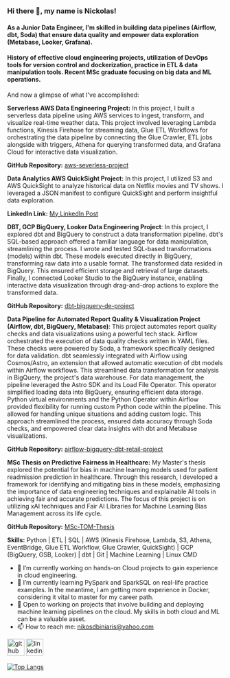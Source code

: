 ### Hi there 👋, my name is Nickolas!
#### As a Junior Data Engineer, I'm skilled in building data pipelines (Airflow, dbt, Soda) that ensure data quality and empower data exploration (Metabase, Looker, Grafana).
#### History of effective cloud engineering projects, utilization of DevOps tools for version control and dockerization, practice in ETL & data manipulation tools. Recent MSc graduate focusing on big data and ML operations.

And now a glimpse of what I've accomplished:

**Serverless AWS Data Engineering Project:** In this project, I built a serverless data pipeline using AWS services to ingest, transform, and visualize real-time weather data. This project involved leveraging Lambda functions, Kinesis Firehose for streaming data, Glue ETL Workflows for orchestrating the data pipeline by connecting the Glue Crawler, ETL jobs alongside with triggers, Athena for querying transformed data, and Grafana Cloud for interactive data visualization.

**GitHub Repository:** [aws-severless-project](https://github.com/NickolasB98/aws-severless-project)  

**Data Analytics AWS QuickSight Project:** In this project, I utilized S3 and AWS QuickSight to analyze historical data on Netflix movies and TV shows. I leveraged a JSON manifest to configure QuickSight and perform insightful data exploration.

**LinkedIn Link:** [My LinkedIn Post](https://www.linkedin.com/feed/update/urn:li:activity:7199125001491361792/)  

**DBT, GCP BigQuery, Looker Data Engineering Project**: In this project, I explored dbt and BigQuery to construct a data transformation pipeline. dbt's SQL-based approach offered a familiar language for data manipulation, streamlining the process. I wrote and tested SQL-based transformations (models) within dbt. These models executed directly in BigQuery, transforming raw data into a usable format. The transformed data resided in BigQuery. This ensured efficient storage and retrieval of large datasets. Finally, I connected Looker Studio to the BigQuery instance, enabling interactive data visualization through drag-and-drop actions to explore the transformed data.

**GitHub Repository:** [dbt-bigquery-de-project](https://github.com/NickolasB98/dbt-bigquery-de-project) 

**Data Pipeline for Automated Report Quality & Visualization Project (Airflow, dbt, BigQuery, Metabase)**: This project automates report quality checks and data visualizations using a powerful tech stack. Airflow orchestrated the execution of data quality checks written in YAML files. These checks were powered by Soda, a framework specifically designed for data validation. dbt seamlessly integrated with Airflow using Cosmos/Astro, an extension that allowed automatic execution of dbt models within Airflow workflows. This streamlined data transformation for analysis in BigQuery, the project's data warehouse. For data management, the pipeline leveraged the Astro SDK and its Load File Operator. This operator simplified loading data into BigQuery, ensuring efficient data storage. Python virtual environments and the Python Operator within Airflow provided flexibility for running custom Python code within the pipeline. This allowed for handling unique situations and adding custom logic. This approach streamlined the process, ensured data accuracy through Soda checks, and empowered clear data insights with dbt and Metabase visualizations. 

**GitHub Repository:** [airflow-bigquery-dbt-retail-project](https://github.com/NickolasB98/airflow-bigquery-dbt-retail-project) 

**MSc Thesis on Predictive Fairness in Healthcare:** My Master's thesis explored the potential for bias in machine learning models used for patient readmission prediction in healthcare. Through this research, I developed a framework for identifying and mitigating bias in these models, emphasizing the importance of data engineering techniques and explainable AI tools in achieving fair and accurate predictions. The focus of this project is on utilizing xAI techniques and Fair AI Libraries for Machine Learning Bias Management across its life cycle.

**GitHub Repository:** [MSc-TOM-Thesis](https://github.com/NickolasB98/MSc-TOM-Thesis) 

**Skills:** 
Python | ETL | SQL | AWS (Kinesis Firehose, Lambda, S3, Athena, EventBridge, Glue ETL Workflow, Glue Crawler, QuickSight) | GCP (BigQuery, GSB, Looker) | dbt | Git | Machine Learning | Linux CMD

- 🔭 I’m currently working on hands-on Cloud projects to gain experience in cloud engineering. 
- 🌱 I’m currently learning PySpark and SparkSQL on real-life practice examples. In the meantime, I am getting more experience in Docker, considering it vital to master for my career path. 
- 💬 Open to working on projects that involve building and deploying machine learning pipelines on the cloud. My skills in both cloud and ML can be a valuable asset. 
- 📫 How to reach me: nikosdbiniaris@yahoo.com 


[<img src='https://cdn.jsdelivr.net/npm/simple-icons@3.0.1/icons/github.svg' alt='github' height='40'>](https://github.com/NickolasB98)  [<img src='https://cdn.jsdelivr.net/npm/simple-icons@3.0.1/icons/linkedin.svg' alt='linkedin' height='40'>](https://www.linkedin.com/in/nikolaos-biniaris-589517187/)  

[![Top Langs](https://github-readme-stats.vercel.app/api/top-langs/?username=NickolasB98)](https://github.com/anuraghazra/github-readme-stats)

